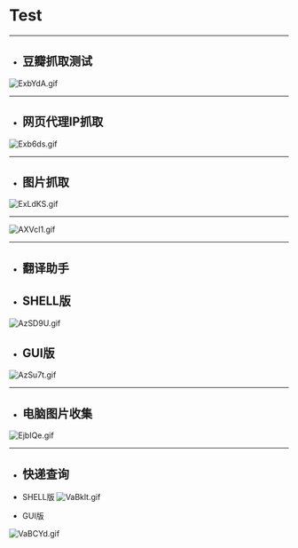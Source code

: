 # Test

----

* ## **豆瓣抓取测试**

![ExbYdA.gif](https://s2.ax1x.com/2019/05/20/ExbYdA.gif)

---

* ## **网页代理IP抓取**

![Exb6ds.gif](https://s2.ax1x.com/2019/05/20/Exb6ds.gif)

----

* ## **图片抓取**

![ExLdKS.gif](https://s2.ax1x.com/2019/05/20/ExLdKS.gif)

---
![AXVcI1.gif](https://s2.ax1x.com/2019/04/14/AXVcI1.gif)

---

* ## **翻译助手**

* ## SHELL版
![AzSD9U.gif](https://s2.ax1x.com/2019/04/17/AzSD9U.gif)

* ## GUI版
![AzSu7t.gif](https://s2.ax1x.com/2019/04/17/AzSu7t.gif)

----
* ## **电脑图片收集**


![EjbIQe.gif](https://s2.ax1x.com/2019/05/19/EjbIQe.gif)

----

* ## **快递查询**

* SHELL版
![VaBklt.gif](https://s2.ax1x.com/2019/06/06/VaBklt.gif)

* GUI版

![VaBCYd.gif](https://s2.ax1x.com/2019/06/06/VaBCYd.gif)
